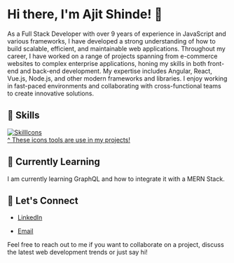 # Hi there, I'm Ajit Shinde! 👋

As a Full Stack Developer with over 9 years of experience in JavaScript and various frameworks, I have developed a strong understanding of how to build scalable, efficient, and maintainable web applications. Throughout my career, I have worked on a range of projects spanning from e-commerce websites to complex enterprise applications, honing my skills in both front-end and back-end development. My expertise includes Angular, React, Vue.js, Node.js, and other modern frameworks and libraries. I enjoy working in fast-paced environments and collaborating with cross-functional teams to create innovative solutions.

## 🚀 Skills

<!-- - **Languages:** JavaScript, HTML, CSS, TypeScript, SQL, Java, Python
- **Frontend:** React, Redux, Material-UI, Bootstrap, Tailwind CSS
- **Backend:** Node.js, Express.js, MongoDB
- **Tools:** Git, VS Code, Postman
- **Frameworks/Libraries:** React.JS, Express.JS, Mongoose MaterialUI, Bootstrap, Node.JS, Redux, Redux Toolkit -->

[![SkillIcons](https://skillicons.dev/icons?i=react,redux,nodejs,js,ts,html,css,tailwind,bootstrap,express,py,mongodb,mysql,git,postman,vscode,prisma,figma)](https://skillicons.dev)<br/>
[^ These icons tools are use in my projects!](https://github.com/tandpfun/skill-icons)

## 🌱 Currently Learning

I am currently learning GraphQL and how to integrate it with a MERN Stack.

## 💬 Let's Connect

- [LinkedIn](https://www.linkedin.com/in/ajit-shinde-94436b167/)
<!-- - [Twitter](https://twitter.com/your-twitter-handle) -->
<!-- - [Portfolio](https://abdulraheem-tau.vercel.app/) -->
- [Email](mailto:ajit77shinde@gmail.com)

Feel free to reach out to me if you want to collaborate on a project, discuss the latest web development trends or just say hi! 
